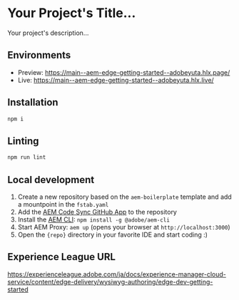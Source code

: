 # Your Project's Title...
Your project's description...

## Environments
- Preview: https://main--aem-edge-getting-started--adobeyuta.hlx.page/
- Live: https://main--aem-edge-getting-started--adobeyuta.hlx.live/

## Installation

```sh
npm i
```

## Linting

```sh
npm run lint
```

## Local development

1. Create a new repository based on the `aem-boilerplate` template and add a mountpoint in the `fstab.yaml`
1. Add the [AEM Code Sync GitHub App](https://github.com/apps/aem-code-sync) to the repository
1. Install the [AEM CLI](https://github.com/adobe/helix-cli): `npm install -g @adobe/aem-cli`
1. Start AEM Proxy: `aem up` (opens your browser at `http://localhost:3000`)
1. Open the `{repo}` directory in your favorite IDE and start coding :)

## Experience League URL
https://experienceleague.adobe.com/ja/docs/experience-manager-cloud-service/content/edge-delivery/wysiwyg-authoring/edge-dev-getting-started

